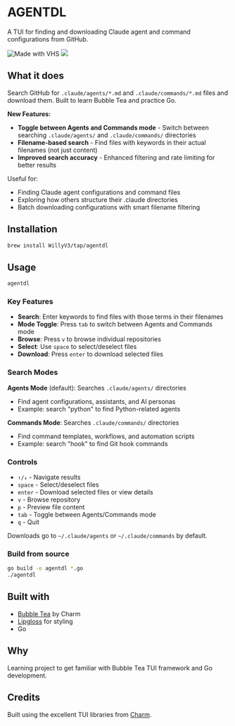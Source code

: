 # AGENTDL

A TUI for finding and downloading Claude agent and command configurations from GitHub.

<img src="https://vhs.charm.sh/vhs-4654xhf4TTrBrP51jLoo3N.gif" alt="Made with VHS">
<a href="https://vhs.charm.sh">
  <img src="https://stuff.charm.sh/vhs/badge.svg">
</a>

## What it does

Search GitHub for `.claude/agents/*.md` and `.claude/commands/*.md` files and download them. Built to learn Bubble Tea and practice Go.

**New Features:**
- **Toggle between Agents and Commands mode** - Switch between searching `.claude/agents/` and `.claude/commands/` directories
- **Filename-based search** - Find files with keywords in their actual filenames (not just content)
- **Improved search accuracy** - Enhanced filtering and rate limiting for better results

Useful for:
- Finding Claude agent configurations and command files
- Exploring how others structure their .claude directories
- Batch downloading configurations with smart filename filtering

## Installation

```bash
brew install WillyV3/tap/agentdl
```

## Usage

```bash
agentdl
```

### Key Features

- **Search**: Enter keywords to find files with those terms in their filenames
- **Mode Toggle**: Press `tab` to switch between Agents and Commands mode
- **Browse**: Press `v` to browse individual repositories
- **Select**: Use `space` to select/deselect files
- **Download**: Press `enter` to download selected files

### Search Modes

**Agents Mode** (default): Searches `.claude/agents/` directories
- Find agent configurations, assistants, and AI personas
- Example: search "python" to find Python-related agents

**Commands Mode**: Searches `.claude/commands/` directories
- Find command templates, workflows, and automation scripts
- Example: search "hook" to find Git hook commands

### Controls

- `↑/↓` - Navigate results
- `space` - Select/deselect files
- `enter` - Download selected files or view details
- `v` - Browse repository
- `p` - Preview file content
- `tab` - Toggle between Agents/Commands mode
- `q` - Quit

Downloads go to `~/.claude/agents` or `~/.claude/commands` by default.

### Build from source

```bash
go build -o agentdl *.go
./agentdl
```

## Built with

- [Bubble Tea](https://github.com/charmbracelet/bubbletea) by Charm
- [Lipgloss](https://github.com/charmbracelet/lipgloss) for styling
- Go

## Why

Learning project to get familiar with Bubble Tea TUI framework and Go development.

## Credits

Built using the excellent TUI libraries from [Charm](https://github.com/charmbracelet).